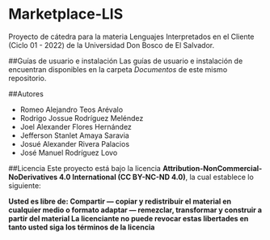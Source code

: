 # Marketplace-LIS
Proyecto de cátedra para la materia Lenguajes Interpretados en el Cliente (Ciclo 01 - 2022) de la Universidad Don Bosco de El Salvador.

##Guías de usuario e instalación
Las guías de usuario e instalación de encuentran disponibles en la carpeta *Documentos* de este mismo repositorio.

##Autores
- Romeo Alejandro Teos Arévalo
- Rodrigo Jossue Rodríguez Meléndez
- Joel Alexander Flores Hernández
- Jefferson Stanlet Amaya Saravia
- Josué Alexander Rivera Palacios
- José Manuel Rodríguez Lovo

##Licencia
Este proyecto está bajo la licencia **Attribution-NonCommercial-NoDerivatives 4.0 International (CC BY-NC-ND 4.0)**, la cual establece lo siguiente:

**Usted es libre de: Compartir — copiar y redistribuir el material en cualquier medio o formato adaptar — remezclar, transformar y construir a partir del material La licenciante no puede revocar estas libertades en tanto usted siga los términos de la licencia**



